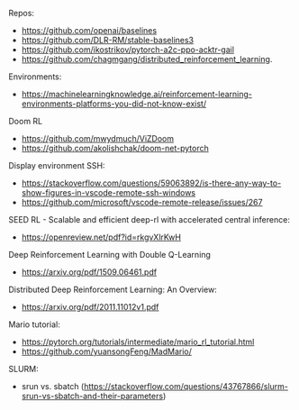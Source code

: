 Repos:
- https://github.com/openai/baselines
- https://github.com/DLR-RM/stable-baselines3
- https://github.com/ikostrikov/pytorch-a2c-ppo-acktr-gail
- https://github.com/chagmgang/distributed_reinforcement_learning.  

Environments:
- https://machinelearningknowledge.ai/reinforcement-learning-environments-platforms-you-did-not-know-exist/

Doom RL
- https://github.com/mwydmuch/ViZDoom
- https://github.com/akolishchak/doom-net-pytorch

Display environment SSH: 
- https://stackoverflow.com/questions/59063892/is-there-any-way-to-show-figures-in-vscode-remote-ssh-windows
- https://github.com/microsoft/vscode-remote-release/issues/267

SEED RL - Scalable and efficient deep-rl with accelerated central inference:
- https://openreview.net/pdf?id=rkgvXlrKwH

Deep Reinforcement Learning with Double Q-Learning
- https://arxiv.org/pdf/1509.06461.pdf

Distributed Deep Reinforcement Learning: An Overview:
- https://arxiv.org/pdf/2011.11012v1.pdf

Mario tutorial:
- https://pytorch.org/tutorials/intermediate/mario_rl_tutorial.html
- https://github.com/yuansongFeng/MadMario/

SLURM:
- srun vs. sbatch (https://stackoverflow.com/questions/43767866/slurm-srun-vs-sbatch-and-their-parameters)